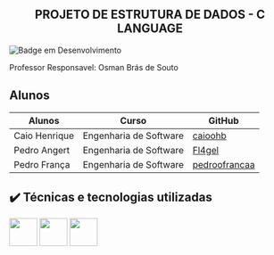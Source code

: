 <h2 align="center">
      PROJETO DE ESTRUTURA DE DADOS - C LANGUAGE
    </h2>

![Badge em Desenvolvimento](http://img.shields.io/static/v1?label=STATUS&message=CONCLUIDO&color=GREEN&style=for-the-badge)


Professor Responsavel: Osman Brás de Souto


## Alunos

| Alunos | Curso | GitHub |
| --- | --- | --- |
| Caio Henrique| Engenharia de Software | [caioohb](https://github.com/caioohb) |
| Pedro Angert | Engenharia de Software | [Fl4gel](https://github.com/Fl4gel) 
| Pedro França | Engenharia de Software | [pedroofrancaa](https://github.com/pedroofrancaa) |

## ✔️ Técnicas e tecnologias utilizadas

<img src="https://cdn.jsdelivr.net/gh/devicons/devicon/icons/c/c-original.svg" width="50" height="50"/> <img src="https://cdn.jsdelivr.net/gh/devicons/devicon/icons/visualstudio/visualstudio-plain.svg" width="50" height="50"/> <img src="https://cdn.jsdelivr.net/gh/devicons/devicon/icons/git/git-original.svg" width="50" height="50" />

